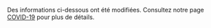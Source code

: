 Des informations ci-dessous ont été modifiées. Consultez notre page [COVID-19](/covid-19-fr) pour plus de détails.
